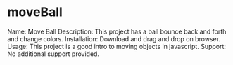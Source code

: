 # moveBall

Name: Move Ball
Description: This project has a ball bounce back and forth and change colors.
Installation: Download and drag and drop on browser. 
Usage: This project is a good intro to moving objects in javascript.
Support: No additional support provided.
